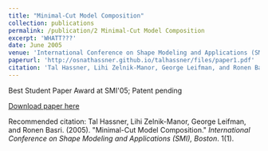 ```yaml
---
title: "Minimal-Cut Model Composition"
collection: publications
permalink: /publication/2 Minimal-Cut Model Composition
excerpt: 'WHATT???'
date: June 2005
venue: 'International Conference on Shape Modeling and Applications (SMI), Boston'
paperurl: 'http://osnathassner.github.io/talhassner/files/paper1.pdf'
citation: 'Tal Hassner, Lihi Zelnik-Manor, George Leifman, and Ronen Basri. (2005). &quot;Minimal-Cut Model Composition.&quot; <i>International Conference on Shape Modeling and Applications (SMI), Boston</i>. 1(1).'
---
```

Best Student Paper Award at SMI'05; Patent pending

[Download paper here](http://osnathassner.github.io/talhassner/files/paper1.pdf)

Recommended citation: Tal Hassner, Lihi Zelnik-Manor, George Leifman, and Ronen Basri. (2005). "Minimal-Cut Model Composition." <i>International Conference on Shape Modeling and Applications (SMI), Boston</i>. 1(1).
